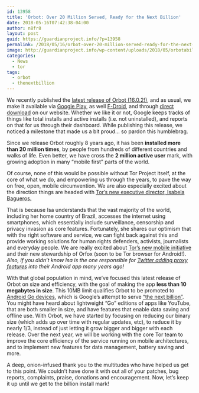 ```yaml
---
id: 13958
title: 'Orbot: Over 20 Million Served, Ready for the Next Billion'
date: 2018-05-16T07:42:38-04:00
author: n8fr8
layout: post
guid: https://guardianproject.info/?p=13958
permalink: /2018/05/16/orbot-over-20-million-served-ready-for-the-next-billion/
image: http://guardianproject.info/wp-content/uploads/2018/05/orbotabillion.png
categories:
  - News
  - tor
tags:
  - orbot
  - thenextbillion
---
```

We recently published the [latest release of Orbot (16.0.2!)](https://github.com/n8fr8/orbot/releases/tag/16.0.2-RC-1), and as usual, we make it available via [Google Play](https://play.google.com/store/apps/details?id=org.torproject.android&hl=en_US), as well [F-Droid](https://guardianproject.info/fdroid), and through [direct download](https://guardianproject.info/releases/) on our website. Whether we like it or not, Google keeps tracks of things like total installs and active installs (i.e. not uninstalled), and reports on that for us through their dashboard. While publishing this release, we noticed a milestone that made us a bit proud… so pardon this humblebrag.

Since we release Orbot roughly 8 years ago, it has been **installed more than 20 million times**, by people from hundreds of different countries and walks of life. Even better, we have cross the **2 million active user** mark, with growing adoption in many “mobile first” parts of the world.

Of course, none of this would be possible without Tor Project itself, at the core of what we do, and empowering us through the years, to pave the way on free, open, mobile circumvention. We are also especially excited about the direction things are headed with [Tor’s new executive director, Isabela Bagueros.](https://blog.torproject.org/announcing-tors-next-executive-director-isabela-bagueros)

That is because Isa understands that the vast majority of the world, including her home country of Brazil, accesses the internet using smartphones, which essentially include surveillance, censorship and privacy invasion as core features. Fortunately, she shares our optimism that with the right software and service, we can fight back against this and provide working solutions for human rights defenders, activists, journalists and everyday people. We are really excited about [Tor’s new mobile initiative](https://blog.torproject.org/blog/upping-support-mobile-browsing) and their new stewardship of Orfox (soon to be Tor browser for Android!). _Also, if you didn’t know Isa is the one responsible for [Twitter adding proxy features](https://guardianproject.info/2012/05/02/orbot-your-twitter/) into their Android app many years ago!_

With that global population in mind, we’ve focused this latest release of Orbot on size and efficiency, with the goal of making the app **less than 10 megabytes in size**. This 10MB limit qualifies Orbot to be promoted to [Android Go devices](https://www.android.com/versions/oreo-8-0/go-edition/), which is Google’s attempt to serve [“the next billion”](https://www.blog.google/topics/next-billion-users/). You might have heard about lightweight “Go” editions of apps like YouTube, that are both smaller in size, and have features that enable data saving and offline use. With Orbot, we have started by focusing on reducing our binary size (which adds up over time with regular updates, etc), to reduce it by nearly 1/3, instead of just letting it grow bigger and bigger with each release. Over the next year, we will be working with the core Tor team to improve the core efficiency of the service running on mobile architectures, and to implement new features for data management, battery saving and more.

A deep, onion-infused thank you to the multitudes who have helped us get to this point. We couldn’t have done it with out all of your patches, bug reports, complaints, praise, donations and encouragement. Now, let’s keep it up until we get to the billion install mark!

 

 